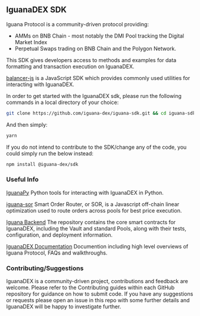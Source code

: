 ## IguanaDEX SDK

Iguana Protocol is a community-driven protocol providing:
* AMMs on BNB Chain - most notably the DMI Pool tracking the Digital Market Index
* Perpetual Swaps trading on BNB Chain and the Polygon Network.

This SDK gives developers access to methods and examples for data formatting and transaction execution on IguanaDEX.

[balancer-js](./balancer-js/README.md) is a JavaScript SDK which provides commonly used utilities for interacting with IguanaDEX.

In order to get started with the IguanaDEX sdk, please run the following commands in a local directory of your choice:

```bash
git clone https://github.com/iguana-dex/iguana-sdk.git && cd iguana-sdk/balancer-js
```

And then simply:
```bash
yarn
```

If you do not intend to contribute to the SDK/change any of the code, you could simply run the below instead:
```bash
npm install @iguana-dex/sdk
```

### Useful Info

[IguanaPy](https://github.com/Iguana-DEX/IguanaPy/blob/main/README.md) Python tools for interacting with IguanaDEX in Python.

[iguana-sor](https://github.com/Iguana-DEX/sor/blob/main/README.md) Smart Order Router, or SOR, is a Javascript off-chain linear optimization used to route orders across pools for best price execution.

[Iguana Backend](https://github.com/iguana-dex/iguana-backend) The repository contains the core smart contracts for IguanaDEX, including the Vault and standard Pools, along with their tests, configuration, and deployment information.

[IguanaDEX Documentation](https://docs.iguanadex.com/) Documention including high level overviews of Iguana Protocol, FAQs and walkthroughs.

### Contributing/Suggestions

IguanaDEX is a community-driven project, contributions and feedback are welcome. Please refer to the Contributing guides within each GitHub repository for guidance on how to submit code. If you have any suggestions or requests please open an issue in this repo with some further details and IguanaDEX will be happy to investigate further.
